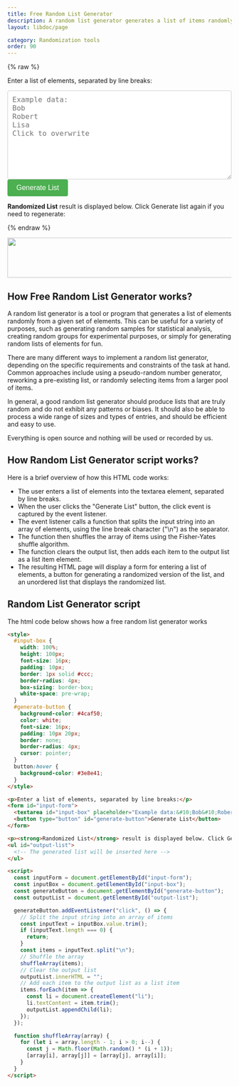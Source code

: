 ```yaml
---
title: Free Random List Generator
description: A random list generator generates a list of items randomly from a given set of items
layout: libdoc/page

category: Randomization tools
order: 90
---
```


{% raw %}
<style>
  #input-box {
    width: 100%;
    height: 200px;
    font-size: 16px;
    padding: 10px;
    border: 1px solid #ccc;
    border-radius: 4px;
    box-sizing: border-box;
    white-space: pre-wrap;
  }
  #generate-button {
    background-color: #4caf50;
    color: white;
    font-size: 16px;
    padding: 10px 20px;
    border: none;
    border-radius: 4px;
    cursor: pointer;
  }
  button:hover {
    background-color: #3e8e41;
  }
</style>

<p>Enter a list of elements, separated by line breaks:</p>
<form id="input-form">
  <textarea id="input-box" placeholder="Example data:&#10;Bob&#10;Robert&#10;Lisa&#10;Click to overwrite"></textarea>
  <button type="button" id="generate-button">Generate List</button>
</form>

<p><strong>Randomized List</strong> result is displayed below. Click Generate list again if you need to regenerate:</p>
<ul id="output-list">
  <!-- The generated list will be inserted here -->
</ul>

<script>
  const inputForm = document.getElementById("input-form");
  const inputBox = document.getElementById("input-box");
  const generateButton = document.getElementById("generate-button");
  const outputList = document.getElementById("output-list");

  generateButton.addEventListener("click", () => {
    // Split the input string into an array of items
    const inputText = inputBox.value.trim();
    if (inputText.length === 0) {
      return;
    }
    const items = inputText.split("\n");
    // Shuffle the array
    shuffleArray(items);
    // Clear the output list
    outputList.innerHTML = "";
    // Add each item to the output list as a list item
    items.forEach(item => {
      const li = document.createElement("li");
      li.textContent = item.trim();
      outputList.appendChild(li);
    });
  });

  function shuffleArray(array) {
    for (let i = array.length - 1; i > 0; i--) {
      const j = Math.floor(Math.random() * (i + 1));
      [array[i], array[j]] = [array[j], array[i]];
    }
  }
</script>
{% endraw %}

<a href="https://s.click.aliexpress.com/e/_DeAVKgn?bz=300*250" target="_parent"><img width="725" height="90" src="https://ae01.alicdn.com/kf/S3619e57974f148d087c950fe497cdf55q/300x250.jpg" /></a>

## How Free Random List Generator works?

A random list generator is a tool or program that generates a list of elements randomly from a given set of elements. This can be useful for a variety of purposes, such as generating random samples for statistical analysis, creating random groups for experimental purposes, or simply for generating random lists of elements for fun.

There are many different ways to implement a random list generator, depending on the specific requirements and constraints of the task at hand. Common approaches include using a pseudo-random number generator, reworking a pre-existing list, or randomly selecting items from a larger pool of items.

In general, a good random list generator should produce lists that are truly random and do not exhibit any patterns or biases. It should also be able to process a wide range of sizes and types of entries, and should be efficient and easy to use.

Everything is open source and nothing will be used or recorded by us.

## How Random List Generator script works?

Here is a brief overview of how this HTML code works:

* The user enters a list of elements into the textarea element, separated by line breaks.
* When the user clicks the "Generate List" button, the click event is captured by the event listener.
* The event listener calls a function that splits the input string into an array of elements, using the line break character ("\n") as the separator.
* The function then shuffles the array of items using the Fisher-Yates shuffle algorithm.
* The function clears the output list, then adds each item to the output list as a list item element.
* The resulting HTML page will display a form for entering a list of elements, a button for generating a randomized version of the list, and an unordered list that displays the randomized list.

## Random List Generator script

The html code below shows how a free random list generator works

```html
<style>
  #input-box {
    width: 100%;
    height: 100px;
    font-size: 16px;
    padding: 10px;
    border: 1px solid #ccc;
    border-radius: 4px;
    box-sizing: border-box;
    white-space: pre-wrap;
  }
  #generate-button {
    background-color: #4caf50;
    color: white;
    font-size: 16px;
    padding: 10px 20px;
    border: none;
    border-radius: 4px;
    cursor: pointer;
  }
  button:hover {
    background-color: #3e8e41;
  }
</style>

<p>Enter a list of elements, separated by line breaks:</p>
<form id="input-form">
  <textarea id="input-box" placeholder="Example data:&#10;Bob&#10;Robert&#10;Lisa&#10;Click to overwrite"></textarea>
  <button type="button" id="generate-button">Generate List</button>
</form>

<p><strong>Randomized List</strong> result is displayed below. Click Generate list again if you need to regenerate:</p>
<ul id="output-list">
  <!-- The generated list will be inserted here -->
</ul>

<script>
  const inputForm = document.getElementById("input-form");
  const inputBox = document.getElementById("input-box");
  const generateButton = document.getElementById("generate-button");
  const outputList = document.getElementById("output-list");

  generateButton.addEventListener("click", () => {
    // Split the input string into an array of items
    const inputText = inputBox.value.trim();
    if (inputText.length === 0) {
      return;
    }
    const items = inputText.split("\n");
    // Shuffle the array
    shuffleArray(items);
    // Clear the output list
    outputList.innerHTML = "";
    // Add each item to the output list as a list item
    items.forEach(item => {
      const li = document.createElement("li");
      li.textContent = item.trim();
      outputList.appendChild(li);
    });
  });

  function shuffleArray(array) {
    for (let i = array.length - 1; i > 0; i--) {
      const j = Math.floor(Math.random() * (i + 1));
      [array[i], array[j]] = [array[j], array[i]];
    }
  }
</script>

```
